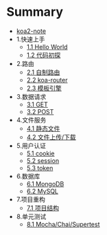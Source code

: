 # Summary

* [koa2-note](README.md)
* 1.快速上手
    * [1.1 Hello World](note/start/helloworld.md)
    * [1.2 代码初探](note/start/codeInspect.md)
* 2.路由
    * [2.1 自制路由](note/router/custom.md)
    * [2.2 koa-router](note/router/koa-router.md)
    * [2.3 模板引擎](note/router/nunjucks.md)
* 3.数据请求
    * [3.1 GET](note/data/get.md)
    * [3.2 POST](note/data/post.md)
* 4.文件服务
    * [4.1 静态文件](note/file/static.md)
    * [4.2 文件上传/下载](note/file/upload.md)
* 5.用户认证
    * [5.1 cookie](note/verify/cookie.md)
    * [5.2 session](note/verify/session.md)
    * [5.3 token](note/verify/token.md)
* 6.数据库
    * [6.1 MongoDB](note/database/mongodb.md)
    * [6.2 MySQL](note/database/mysql.md)
* 7.项目重构
    * [7.1 项目结构](note/struct/struct.md)
* 8.单元测试
    * [8.1 Mocha/Chai/Supertest](note/test/test.md)

